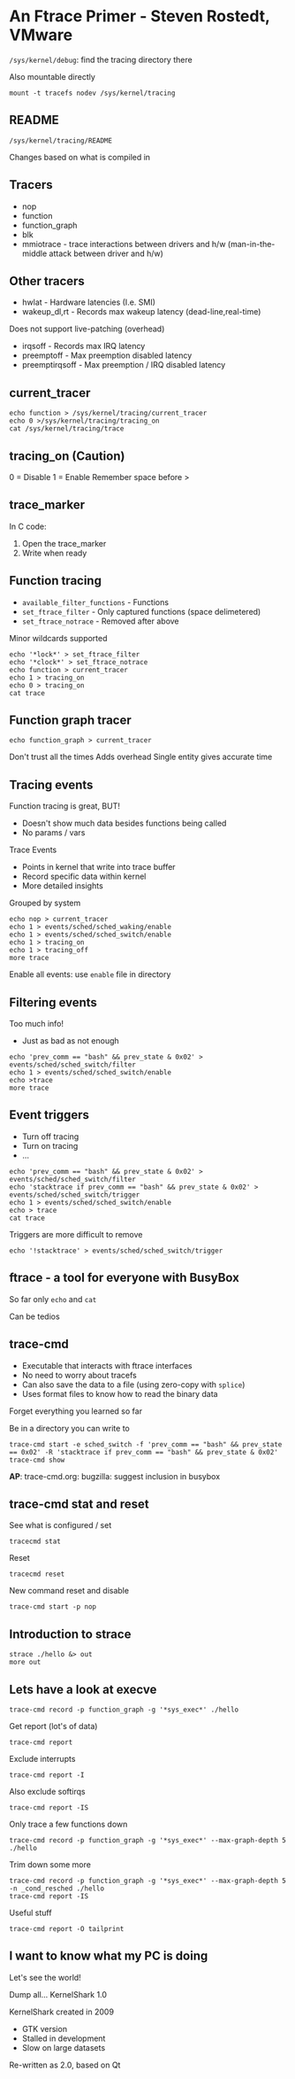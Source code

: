 # An Ftrace Primer - Steven Rostedt, VMware

`/sys/kernel/debug`: find the tracing directory there

Also mountable directly

```
mount -t tracefs nodev /sys/kernel/tracing
```

## README

`/sys/kernel/tracing/README`

Changes based on what is compiled in

## Tracers

* nop
* function
* function_graph
* blk
* mmiotrace - trace interactions between drivers and h/w (man-in-the-middle attack between driver and h/w)

## Other tracers

* hwlat - Hardware latencies (I.e. SMI)
* wakeup_dl,rt - Records max wakeup latency (dead-line,real-time)

Does not support live-patching (overhead)

* irqsoff - Records max IRQ latency
* preemptoff - Max preemption disabled latency
* preemptirqsoff - Max preemption / IRQ disabled latency

## current_tracer

```
echo function > /sys/kernel/tracing/current_tracer
echo 0 >/sys/kernel/tracing/tracing_on
cat /sys/kernel/tracing/trace
```

## tracing_on (Caution)

0 = Disable
1 = Enable
Remember space before >

## trace_marker

In C code:

1. Open the trace_marker
1. Write when ready

## Function tracing

* `available_filter_functions` - Functions
* `set_ftrace_filter` - Only captured functions (space delimetered)
* `set_ftrace_notrace` - Removed after above

Minor wildcards supported

```
echo '*lock*' > set_ftrace_filter 
echo '*clock*' > set_ftrace_notrace 
echo function > current_tracer 
echo 1 > tracing_on 
echo 0 > tracing_on 
cat trace
```

## Function graph tracer

```
echo function_graph > current_tracer
```

Don't trust all the times
Adds overhead
Single entity gives accurate time

## Tracing events

Function tracing is great, BUT!

* Doesn't show much data besides functions being called
* No params / vars

Trace Events

* Points in kernel that write into trace buffer
* Record specific data within kernel
* More detailed insights

Grouped by system

```
echo nop > current_tracer 
echo 1 > events/sched/sched_waking/enable 
echo 1 > events/sched/sched_switch/enable 
echo 1 > tracing_on 
echo 1 > tracing_off
more trace
```

Enable all events: use `enable` file in directory

## Filtering events

Too much info!

* Just as bad as not enough

```
echo 'prev_comm == "bash" && prev_state & 0x02' > events/sched/sched_switch/filter 
echo 1 > events/sched/sched_switch/enable 
echo >trace
more trace
```

## Event triggers

* Turn off tracing
* Turn on tracing
* ...

```
echo 'prev_comm == "bash" && prev_state & 0x02' > events/sched/sched_switch/filter 
echo 'stacktrace if prev_comm == "bash" && prev_state & 0x02' > events/sched/sched_switch/trigger 
echo 1 > events/sched/sched_switch/enable 
echo > trace
cat trace
```

Triggers are more difficult to remove

```
echo '!stacktrace' > events/sched/sched_switch/trigger
```

## ftrace - a tool for everyone with BusyBox

So far only `echo` and `cat`

Can be tedios

## trace-cmd

* Executable that interacts with ftrace interfaces
* No need to worry about tracefs
* Can also save the data to a file (using zero-copy with `splice`)
* Uses format files to know how to read the binary data

Forget everything you learned so far

Be in a directory you can write to

```
trace-cmd start -e sched_switch -f 'prev_comm == "bash" && prev_state == 0x02' -R 'stacktrace if prev_comm == "bash" && prev_state & 0x02'
trace-cmd show
```

**AP**: trace-cmd.org: bugzilla: suggest inclusion in busybox

## trace-cmd stat and reset

See what is configured / set

```
tracecmd stat
```

Reset

```
tracecmd reset
```

New command reset and disable

```
trace-cmd start -p nop
```

## Introduction to strace

```
strace ./hello &> out
more out
```

## Lets have a look at execve

```
trace-cmd record -p function_graph -g '*sys_exec*' ./hello
```

Get report (lot's of data)

```
trace-cmd report
```

Exclude interrupts

```
trace-cmd report -I
```

Also exclude softirqs

```
trace-cmd report -IS
```

Only trace a few functions down

```
trace-cmd record -p function_graph -g '*sys_exec*' --max-graph-depth 5 ./hello
```

Trim down some more

```
trace-cmd record -p function_graph -g '*sys_exec*' --max-graph-depth 5 -n _cond_resched ./hello
trace-cmd report -IS
```

Useful stuff

```
trace-cmd report -O tailprint
```

## I want to know what my PC is doing

Let's see the world!

Dump all... KernelShark 1.0

KernelShark created in 2009

* GTK version
* Stalled in development
* Slow on large datasets

Re-written as 2.0, based on Qt


